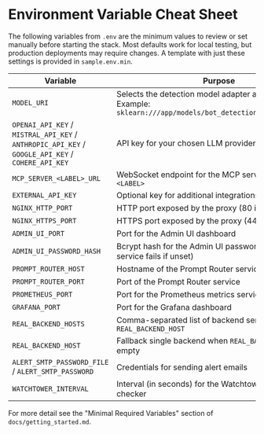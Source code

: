 # Environment Variable Cheat Sheet

The following variables from `.env` are the minimum values to review or set manually before starting the stack. Most defaults work for local testing, but production deployments may require changes. A template with just these settings is provided in `sample.env.min`.

| Variable | Purpose |
| --- | --- |
| `MODEL_URI` | Selects the detection model adapter and model path. Example: `sklearn:///app/models/bot_detection_rf_model.joblib` |
| `OPENAI_API_KEY` / `MISTRAL_API_KEY` / `ANTHROPIC_API_KEY` / `GOOGLE_API_KEY` / `COHERE_API_KEY` | API key for your chosen LLM provider |
| `MCP_SERVER_<LABEL>_URL` | WebSocket endpoint for the MCP server identified by `<LABEL>` |
| `EXTERNAL_API_KEY` | Optional key for additional integrations |
| `NGINX_HTTP_PORT` | HTTP port exposed by the proxy (80 in production) |
| `NGINX_HTTPS_PORT` | HTTPS port exposed by the proxy (443 in production) |
| `ADMIN_UI_PORT` | Port for the Admin UI dashboard |
| `ADMIN_UI_PASSWORD_HASH` | Bcrypt hash for the Admin UI password (required; service fails if unset) |
| `PROMPT_ROUTER_HOST` | Hostname of the Prompt Router service |
| `PROMPT_ROUTER_PORT` | Port of the Prompt Router service |
| `PROMETHEUS_PORT` | Port for the Prometheus metrics service |
| `GRAFANA_PORT` | Port for the Grafana dashboard |
| `REAL_BACKEND_HOSTS` | Comma-separated list of backend servers; overrides `REAL_BACKEND_HOST` |
| `REAL_BACKEND_HOST` | Fallback single backend when `REAL_BACKEND_HOSTS` is empty |
| `ALERT_SMTP_PASSWORD_FILE` / `ALERT_SMTP_PASSWORD` | Credentials for sending alert emails |
| `WATCHTOWER_INTERVAL` | Interval (in seconds) for the Watchtower update checker |

For more detail see the "Minimal Required Variables" section of `docs/getting_started.md`.
